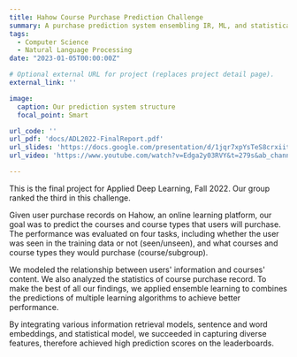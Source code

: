 ```yaml
---
title: Hahow Course Purchase Prediction Challenge
summary: A purchase prediction system ensembling IR, ML, and statistical models. Ranked 3rd place. 
tags:
  - Computer Science
  - Natural Language Processing
date: "2023-01-05T00:00:00Z"

# Optional external URL for project (replaces project detail page).
external_link: ''

image:
  caption: Our prediction system structure
  focal_point: Smart

url_code: ''
url_pdf: 'docs/ADL2022-FinalReport.pdf'
url_slides: 'https://docs.google.com/presentation/d/1jqr7xpYsTeS8crxiitwTYDMt_68bi632TJOdLCbiy9A/edit?usp=sharing'
url_video: 'https://www.youtube.com/watch?v=Edga2y03RVY&t=279s&ab_channel=TimYi'

---
```


This is the final project for Applied Deep Learning, Fall 2022. Our group ranked the third in this challenge.

Given user purchase records on Hahow, an online learning platform, our goal was to predict the courses and course types that users will purchase. The performance was evaluated on four tasks, including whether the user was seen in the training data or not (seen/unseen), and what courses and course types they would purchase (course/subgroup).

We modeled the relationship between users' information and courses' content. We also analyzed the statistics of course purchase record. To make the best of all our findings, we applied ensemble learning to combines the predictions of multiple learning algorithms to achieve better performance. 

By integrating various information retrieval models, sentence and word embeddings, and statistical model, we succeeded in capturing diverse features, therefore achieved high prediction scores on the leaderboards.
